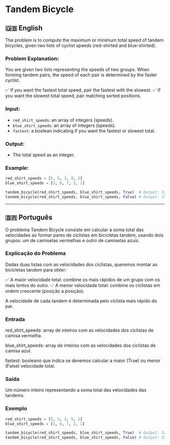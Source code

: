 # Tandem Bicycle

## 🇬🇧 English

The problem is to compute the maximum or minimum total speed of tandem bicycles, given two lists of cyclist speeds (red-shirted and blue-shirted).

### Problem Explanation:

You are given two lists representing the speeds of two groups. When forming tandem pairs, the speed of each pair is determined by the faster cyclist.

✅ If you want the fastest total speed, pair the fastest with the slowest.
✅ If you want the slowest total speed, pair matching sorted positions.

### Input:

- `red_shirt_speeds`: an array of integers (speeds).
- `blue_shirt_speeds`: an array of integers (speeds).
- `fastest`: a boolean indicating if you want the fastest or slowest total.

### Output:

- The total speed as an integer.

### Example:

```python
red_shirt_speeds = [5, 5, 3, 9, 2]
blue_shirt_speeds = [3, 6, 7, 2, 1]

tandem_bicycle(red_shirt_speeds, blue_shirt_speeds, True)  # Output: 32
tandem_bicycle(red_shirt_speeds, blue_shirt_speeds, False) # Output: 25
```

---

## 🇧🇷 Português

O problema Tandem Bicycle consiste em calcular a soma total das velocidades ao formar pares de ciclistas em bicicletas tandem, usando dois grupos: um de camisetas vermelhas e outro de camisetas azuis.

### Explicação do Problema

Dadas duas listas com as velocidades dos ciclistas, queremos montar as bicicletas tandem para obter:

✅ A maior velocidade total: combine os mais rápidos de um grupo com os mais lentos do outro.
✅ A menor velocidade total: combine os ciclistas em ordem crescente (posição a posição).

A velocidade de cada tandem é determinada pelo ciclista mais rápido do par.

### Entrada

red_shirt_speeds: array de inteiros com as velocidades dos ciclistas de camisa vermelha.

blue_shirt_speeds: array de inteiros com as velocidades dos ciclistas de camisa azul.

fastest: booleano que indica se devemos calcular a maior (True) ou menor (False) velocidade total.

### Saída

Um número inteiro representando a soma total das velocidades das tandems.

### Exemplo

```python
red_shirt_speeds = [5, 5, 3, 9, 2]
blue_shirt_speeds = [3, 6, 7, 2, 1]

tandem_bicycle(red_shirt_speeds, blue_shirt_speeds, True)  # Output: 32
tandem_bicycle(red_shirt_speeds, blue_shirt_speeds, False) # Output: 25
```
